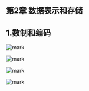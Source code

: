 ## 第2章 数据表示和存储

## 1.数制和编码

![mark](http://p6yio0wew.bkt.clouddn.com/blog/180416/iCG9cj7GEl.png)

![mark](http://p6yio0wew.bkt.clouddn.com/blog/180416/mIE6gfI2m4.png)

![mark](http://p6yio0wew.bkt.clouddn.com/blog/180416/HEH7lbkfdi.png)

![mark](http://p6yio0wew.bkt.clouddn.com/blog/180416/gBbglB68FI.png)